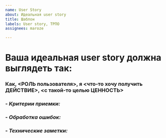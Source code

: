 ```yaml
---
name: User Story
about: Идеальная user story
title: Шаблон
labels: User story, ТРПО
assignees: maroze

---
```


# **Ваша идеальная user story должна выглядеть так:**

### **Как, <РОЛЬ пользователя>, я <что-то хочу получить ДЕЙСТВИЕ>, <с такой-то целью ЦЕННОСТЬ>**

### - ***Критерии приемки:***

### - ***Обработка ошибок:***

### - ***Технические заметки:***
